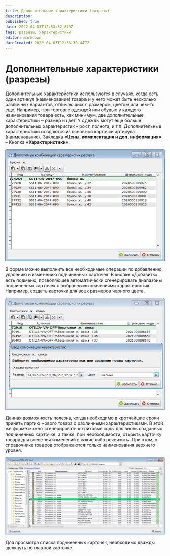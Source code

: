 ```yaml
---
title: Дополнительные характеристики (разрезы)
description: 
published: true
date: 2022-04-03T12:53:32.879Z
tags: разрезы, характеристики
editor: markdown
dateCreated: 2022-04-03T12:53:30.447Z
---
```


# Дополнительные характеристики (разрезы)

Дополнительные характеристики используются в случаях, когда есть один артикул (наименование) товара и у него может быть несколько различных вариантов, отличающихся размером, цветом или чем-то еще. Например, при торговле одеждой или обувью у каждого наименования товара есть, как минимум, две дополнительные характеристики – размер и цвет. У одежды могут еще больше дополнительных характеристик – рост, полнота, и т.п.
Дополнительные характеристики создаются из основной карточки артикула (наименование). Закладка **«Цены, комплектация и доп. информация»** – Кнопка **«Характеристики»**.

![characteristics.png](/images/quick-start/characteristics.png)

В форме можно выполнить все необходимые операции по добавлению, удалению и изменению подчиненных карточек. В кнопке «Добавить» есть подменю, позволяющее автоматически сгенерировать диапазоны подчиненных карточек с выбранными значениями характеристик. Например, создать карточки для всех размеров черного цвета.

![characteristics2.png](/images/quick-start/characteristics2.png)

Данная возможность полезна, когда необходимо в кротчайшие сроки принять партию нового товара с различными характеристиками. В этой же форме можно сгенерировать штриховые коды для вновь созданных подчиненных карточке, а также, при необходимости, открыть карточку товара для внесения изменений в какие либо реквизиты.
При этом, в справочнике товаров отображаются только наименования верхнего уровня.

![characteristics3.png](/images/quick-start/characteristics3.png)

Для просмотра списка подчиненных карточек, необходимо дважды щелкнуть по главной карточке.